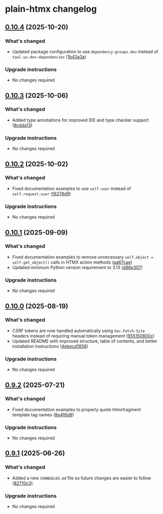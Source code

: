 # plain-htmx changelog

## [0.10.4](https://github.com/dropseed/plain/releases/plain-htmx@0.10.4) (2025-10-20)

### What's changed

- Updated package configuration to use `dependency-groups.dev` instead of `tool.uv.dev-dependencies` ([1b43a3a](https://github.com/dropseed/plain/commit/1b43a3a272))

### Upgrade instructions

- No changes required

## [0.10.3](https://github.com/dropseed/plain/releases/plain-htmx@0.10.3) (2025-10-06)

### What's changed

- Added type annotations for improved IDE and type checker support ([8cdda13](https://github.com/dropseed/plain/commit/8cdda13a6c))

### Upgrade instructions

- No changes required

## [0.10.2](https://github.com/dropseed/plain/releases/plain-htmx@0.10.2) (2025-10-02)

### What's changed

- Fixed documentation examples to use `self.user` instead of `self.request.user` ([f6278d9](https://github.com/dropseed/plain/commit/f6278d9bb4))

### Upgrade instructions

- No changes required

## [0.10.1](https://github.com/dropseed/plain/releases/plain-htmx@0.10.1) (2025-09-09)

### What's changed

- Fixed documentation examples to remove unnecessary `self.object = self.get_object()` calls in HTMX action methods ([aa67cae](https://github.com/dropseed/plain/commit/aa67cae65c))
- Updated minimum Python version requirement to 3.13 ([d86e307](https://github.com/dropseed/plain/commit/d86e307efb))

### Upgrade instructions

- No changes required

## [0.10.0](https://github.com/dropseed/plain/releases/plain-htmx@0.10.0) (2025-08-19)

### What's changed

- CSRF tokens are now handled automatically using `Sec-Fetch-Site` headers instead of requiring manual token management ([955150800c](https://github.com/dropseed/plain/commit/955150800c))
- Updated README with improved structure, table of contents, and better installation instructions ([4ebecd1856](https://github.com/dropseed/plain/commit/4ebecd1856))

### Upgrade instructions

- No changes required

## [0.9.2](https://github.com/dropseed/plain/releases/plain-htmx@0.9.2) (2025-07-21)

### What's changed

- Fixed documentation examples to properly quote htmxfragment template tag names ([8e4f6d8](https://github.com/dropseed/plain/commit/8e4f6d889e))

### Upgrade instructions

- No changes required

## [0.9.1](https://github.com/dropseed/plain/releases/plain-htmx@0.9.1) (2025-06-26)

### What's changed

- Added a new `CHANGELOG.md` file so future changes are easier to follow ([82710c3](https://github.com/dropseed/plain/commit/82710c3c83)).

### Upgrade instructions

- No changes required
